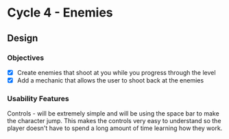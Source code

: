 # Cycle 4 - Enemies

## Design

### Objectives

* [x] Create enemies that shoot at you while you progress through the level
* [x] Add a mechanic that allows the user to shoot back at the enemies

### Usability Features

Controls - will be extremely simple and will be using the space bar to make the character jump. This makes the controls very easy to understand so the player doesn't have to spend a long amount of time learning how they work.
